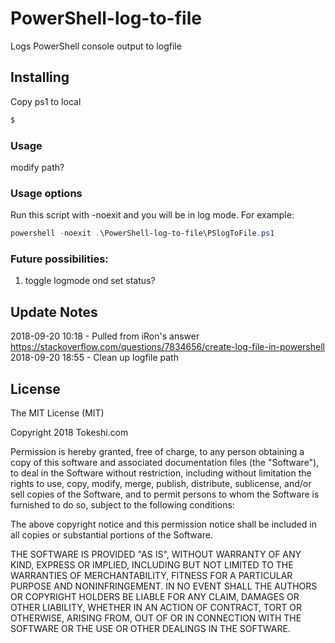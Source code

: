 # PowerShell-log-to-file
Logs PowerShell console output to logfile

## Installing
Copy ps1 to local 
```powershell
$
```

### Usage
modify path?

### Usage options
Run this script with -noexit and you will be in log mode.
For example: 
```PowerShell
powershell -noexit .\PowerShell-log-to-file\PSlogToFile.ps1
```

### Future possibilities:
1.  toggle logmode ond set status?


## Update Notes
2018-09-20 10:18 - Pulled from iRon's answer https://stackoverflow.com/questions/7834656/create-log-file-in-powershell
2018-09-20 18:55 - Clean up logfile path



## License

The MIT License (MIT)

Copyright 2018 Tokeshi.com

Permission is hereby granted, free of charge, to any person obtaining a copy
of this software and associated documentation files (the "Software"), to deal
in the Software without restriction, including without limitation the rights
to use, copy, modify, merge, publish, distribute, sublicense, and/or sell
copies of the Software, and to permit persons to whom the Software is
furnished to do so, subject to the following conditions:

The above copyright notice and this permission notice shall be included in
all copies or substantial portions of the Software.

THE SOFTWARE IS PROVIDED "AS IS", WITHOUT WARRANTY OF ANY KIND, EXPRESS OR
IMPLIED, INCLUDING BUT NOT LIMITED TO THE WARRANTIES OF MERCHANTABILITY,
FITNESS FOR A PARTICULAR PURPOSE AND NONINFRINGEMENT. IN NO EVENT SHALL THE
AUTHORS OR COPYRIGHT HOLDERS BE LIABLE FOR ANY CLAIM, DAMAGES OR OTHER
LIABILITY, WHETHER IN AN ACTION OF CONTRACT, TORT OR OTHERWISE, ARISING FROM,
OUT OF OR IN CONNECTION WITH THE SOFTWARE OR THE USE OR OTHER DEALINGS IN
THE SOFTWARE.
